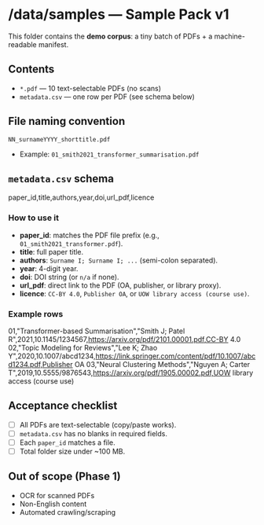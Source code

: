 # /data/samples — Sample Pack v1

This folder contains the **demo corpus**: a tiny batch of PDFs + a machine-readable manifest.

## Contents
- `*.pdf` — 10 text-selectable PDFs (no scans)
- `metadata.csv` — one row per PDF (see schema below)

## File naming convention
`NN_surnameYYYY_shorttitle.pdf`  
- Example: `01_smith2021_transformer_summarisation.pdf`

## `metadata.csv` schema
paper_id,title,authors,year,doi,url_pdf,licence

### How to use it
- **paper_id**: matches the PDF file prefix (e.g., `01_smith2021_transformer.pdf`).
- **title**: full paper title.
- **authors**: `Surname I; Surname I; ...` (semi-colon separated).
- **year**: 4-digit year.
- **doi**: DOI string (or `n/a` if none).
- **url_pdf**: direct link to the PDF (OA, publisher, or library proxy).
- **licence**: `CC-BY 4.0`, `Publisher OA`, or `UOW library access (course use)`.

### Example rows
01,"Transformer-based Summarisation","Smith J; Patel R",2021,10.1145/1234567,https://arxiv.org/pdf/2101.00001.pdf,CC-BY 4.0
02,"Topic Modeling for Reviews","Lee K; Zhao Y",2020,10.1007/abcd1234,https://link.springer.com/content/pdf/10.1007/abcd1234.pdf,Publisher OA
03,"Neural Clustering Methods","Nguyen A; Carter T",2019,10.5555/9876543,https://arxiv.org/pdf/1905.00002.pdf,UOW library access (course use)

## Acceptance checklist
- [ ] All PDFs are text-selectable (copy/paste works).
- [ ] `metadata.csv` has no blanks in required fields.
- [ ] Each `paper_id` matches a file.
- [ ] Total folder size under ~100 MB.

## Out of scope (Phase 1)
- OCR for scanned PDFs
- Non-English content
- Automated crawling/scraping

